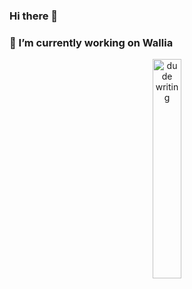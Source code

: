 ### Hi there 👋
#### <h3 >**🔭 I’m currently working on Wallia**</h3>


<p align="center">
<img src="https://giffiles.alphacoders.com/215/215911.gif" alt='dude writing' style="width: 30%">
</p>

<!--
**MigueJimenezR/MigueJimenezR** is a ✨ _special_ ✨ repository because its `README.md` (this file) appears on your GitHub profile.

Here are some ideas to get you started:

### <h3>**- 🌱 I’m currently learning python</h3> 
- 🌱 I’m currently learning ...
- 👯 I’m looking to collaborate on ...
- 🤔 I’m looking for help with ...
- 💬 Ask me about ...
- 📫 How to reach me: ...
- 😄 Pronouns: ...
- ⚡ Fun fact: ...
-->
